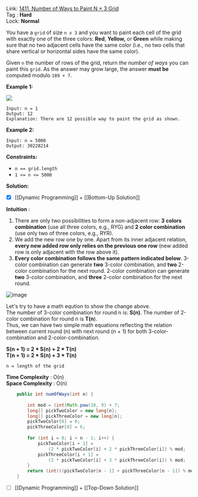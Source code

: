 Link: [1411. Number of Ways to Paint N × 3 Grid](https://leetcode.com/problems/number-of-ways-to-paint-n-3-grid/) <br>
Tag : **Hard**<br>
Lock: **Normal**

You have a `grid` of size `n x 3` and you want to paint each cell of the grid with exactly one of the three colors: **Red**, **Yellow,** or **Green** while making sure that no two adjacent cells have the same color (i.e., no two cells that share vertical or horizontal sides have the same color).

Given `n` the number of rows of the grid, return _the number of ways_ you can paint this `grid`. As the answer may grow large, the answer **must be** computed modulo `109 + 7`.

**Example 1:**

![](https://assets.leetcode.com/uploads/2020/03/26/e1.png)

```
Input: n = 1
Output: 12
Explanation: There are 12 possible way to paint the grid as shown.
```

**Example 2:**
```
Input: n = 5000
Output: 30228214
```

**Constraints:**
-   `n == grid.length`
-   `1 <= n <= 5000`


**Solution:**

- [x] [[Dynamic Programming]] + [[Bottom-Up Solution]]

**Intuition** :

1.  There are only two possibilities to form a non-adjacent row: **3 colors combination** (use all three colors, e.g., RYG) and **2 color combination** (use only two of three colors, e.g., RYR).
2.  We add the new row one by one. Apart from its inner adjacent relation, **every new added row only relies on the previous one row** (new added row is only adjacent with the row above it).
3.  **Every color combination follows the same pattern indicated below**. 3-color combination can generate **two** 3-color combination, and **two** 2-color combination for the next round. 2-color combination can generate **two** 3-color combination, and **three** 2-color combination for the next round.

![image](https://assets.leetcode.com/users/frankkkkk/image_1586662749.png)

Let's try to have a math eqution to show the change above.  
The number of 3-color combination for round n is: **S(n)**. The number of 2-color combination for round n is **T(n**).  
Thus, we can have two simple math equations reflecting the relation between current round (n) with next round (n + 1) for both 3-color-combination and 2-color-combination.

**S(n + 1) = 2 * S(n) + 2 * T(n)**  
**T(n + 1) = 2 * S(n) + 3 * T(n)**

```
n = length of the grid
```
**Time Complexity** : O(n)<br>
**Space Complexity** : O(n)

```java
    public int numOfWays(int n) {
        
        int mod = (int)Math.pow(10, 9) + 7;
        long[] pickTwoColor = new long[n];
        long[] pickThreeColor = new long[n];
        pickTwoColor[0] = 6;
        pickThreeColor[0] = 6;
        
        for (int i = 0; i < n - 1; i++) {
            pickTwoColor[i + 1] = 
                (2 * pickTwoColor[i] + 2 * pickThreeColor[i]) % mod;
            pickThreeColor[i + 1] = 
                (2 * pickTwoColor[i] + 3 * pickThreeColor[i]) % mod; 
        }
        return (int)((pickTwoColor[n - 1] + pickThreeColor[n - 1]) % mod);
    }
```


- [ ] [[Dynamic Programming]] + [[Top-Down Solution]]